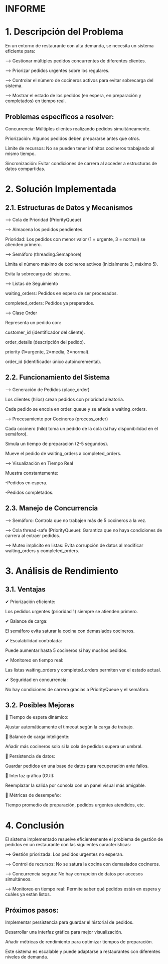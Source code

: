 # INFORME

# 1. Descripción del Problema

En un entorno de restaurante con alta demanda, se necesita un sistema eficiente para:

--> Gestionar múltiples pedidos concurrentes de diferentes clientes.

--> Priorizar pedidos urgentes sobre los regulares.

--> Controlar el número de cocineros activos para evitar sobrecarga del sistema.

--> Mostrar el estado de los pedidos (en espera, en preparación y completados) en tiempo real.

## Problemas específicos a resolver:

Concurrencia: Múltiples clientes realizando pedidos simultáneamente.

Priorización: Algunos pedidos deben prepararse antes que otros.

Límite de recursos: No se pueden tener infinitos cocineros trabajando al mismo tiempo.

Sincronización: Evitar condiciones de carrera al acceder a estructuras de datos compartidas.

# 2. Solución Implementada

## 2.1. Estructuras de Datos y Mecanismos

--> Cola de Prioridad (PriorityQueue)

--> Almacena los pedidos pendientes.

Prioridad: Los pedidos con menor valor (1 = urgente, 3 = normal) se atienden primero.

--> Semáforo (threading.Semaphore)

Limita el número máximo de cocineros activos (inicialmente 3, máximo 5).

Evita la sobrecarga del sistema.

--> Listas de Seguimiento

waiting_orders: Pedidos en espera de ser procesados.

completed_orders: Pedidos ya preparados.

--> Clase Order

Representa un pedido con:

customer_id (identificador del cliente).

order_details (descripción del pedido).

priority (1=urgente, 2=media, 3=normal).

order_id (identificador único autoincremental).

## 2.2. Funcionamiento del Sistema

--> Generación de Pedidos (place_order)

Los clientes (hilos) crean pedidos con prioridad aleatoria.

Cada pedido se encola en order_queue y se añade a waiting_orders.

--> Procesamiento por Cocineros (process_order)

Cada cocinero (hilo) toma un pedido de la cola (si hay disponibilidad en el semáforo).

Simula un tiempo de preparación (2-5 segundos).

Mueve el pedido de waiting_orders a completed_orders.

--> Visualización en Tiempo Real

Muestra constantemente:

-Pedidos en espera.

-Pedidos completados.

## 2.3. Manejo de Concurrencia

--> Semáforo: Controla que no trabajen más de 5 cocineros a la vez.

--> Cola thread-safe (PriorityQueue): Garantiza que no haya condiciones de carrera al extraer pedidos.

--> Mutex implícito en listas: Evita corrupción de datos al modificar waiting_orders y completed_orders.

# 3. Análisis de Rendimiento

## 3.1. Ventajas  
✔ Priorización eficiente:

Los pedidos urgentes (prioridad 1) siempre se atienden primero.

✔ Balance de carga:

El semáforo evita saturar la cocina con demasiados cocineros.

✔ Escalabilidad controlada:

Puede aumentar hasta 5 cocineros si hay muchos pedidos.

✔ Monitoreo en tiempo real:

Las listas waiting_orders y completed_orders permiten ver el estado actual.

✔ Seguridad en concurrencia:

No hay condiciones de carrera gracias a PriorityQueue y el semáforo.

## 3.2. Posibles Mejoras
🔧 Tiempo de espera dinámico:

Ajustar automáticamente el timeout según la carga de trabajo.

🔧 Balance de carga inteligente:

Añadir más cocineros solo si la cola de pedidos supera un umbral.

🔧 Persistencia de datos:

Guardar pedidos en una base de datos para recuperación ante fallos.

🔧 Interfaz gráfica (GUI):

Reemplazar la salida por consola con un panel visual más amigable.

🔧 Métricas de desempeño:

Tiempo promedio de preparación, pedidos urgentes atendidos, etc.

# 4. Conclusión

El sistema implementado resuelve eficientemente el problema de gestión de pedidos en un restaurante con las siguientes características:

--> Gestión priorizada: Los pedidos urgentes no esperan.

--> Control de recursos: No se satura la cocina con demasiados cocineros.

--> Concurrencia segura: No hay corrupción de datos por accesos simultáneos.

--> Monitoreo en tiempo real: Permite saber qué pedidos están en espera y cuáles ya están listos.

## Próximos pasos:

Implementar persistencia para guardar el historial de pedidos.

Desarrollar una interfaz gráfica para mejor visualización.

Añadir métricas de rendimiento para optimizar tiempos de preparación.

Este sistema es escalable y puede adaptarse a restaurantes con diferentes niveles de demanda.
